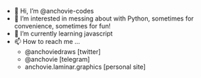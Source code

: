 - 👋 Hi, I’m @anchovie-codes
- 👀 I’m interested in messing about with Python, sometimes for convenience, sometimes for fun!
- 🌱 I’m currently learning javascript
- 📫 How to reach me ...
  - @anchoviedraws [twitter]
  - @anchovie [telegram]
  - anchovie.laminar.graphics [personal site]

<!---
anchovie-codes/anchovie-codes is a ✨ special ✨ repository because its `README.md` (this file) appears on your GitHub profile.
You can click the Preview link to take a look at your changes.
--->
